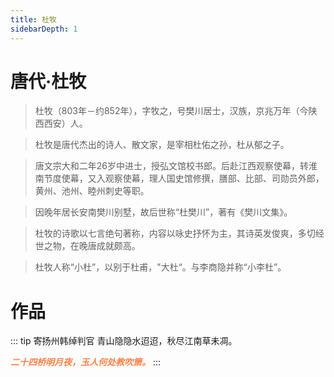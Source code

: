 ```yaml
---
title: 杜牧
sidebarDepth: 1
---
```


# 唐代·杜牧
> 杜牧（803年－约852年），字牧之，号樊川居士，汉族，京兆万年（今陕西西安）人。

> 杜牧是唐代杰出的诗人、散文家，是宰相杜佑之孙，杜从郁之子。

> 唐文宗大和二年26岁中进士，授弘文馆校书郎。后赴江西观察使幕，转淮南节度使幕，又入观察使幕，理人国史馆修撰，膳部、比部、司勋员外郎，黄州、池州、睦州刺史等职。

> 因晚年居长安南樊川别墅，故后世称“杜樊川”，著有《樊川文集》。

> 杜牧的诗歌以七言绝句著称，内容以咏史抒怀为主，其诗英发俊爽，多切经世之物，在晚唐成就颇高。

> 杜牧人称“小杜”，以别于杜甫，"大杜“。与李商隐并称“小李杜”。

# 作品
::: tip 寄扬州韩绰判官
青山隐隐水迢迢，秋尽江南草未凋。

***<span style="color: #ff8247">二十四桥明月夜，玉人何处教吹箫。</span>***
:::